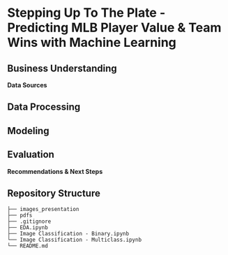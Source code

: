 # Stepping Up To The Plate - Predicting MLB Player Value & Team Wins with Machine Learning


## Business Understanding


**Data Sources** 


## Data Processing


## Modeling


## Evaluation


**Recommendations & Next Steps**


## Repository Structure

```
├── images_presentation
├── pdfs
├── .gitignore
├── EDA.ipynb
├── Image Classification - Binary.ipynb
└── Image Classification - Multiclass.ipynb
└── README.md
```
